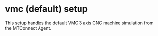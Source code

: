 # vmc (default) setup

This setup handles the default VMC 3 axis CNC machine simulation from the MTConnect Agent.
